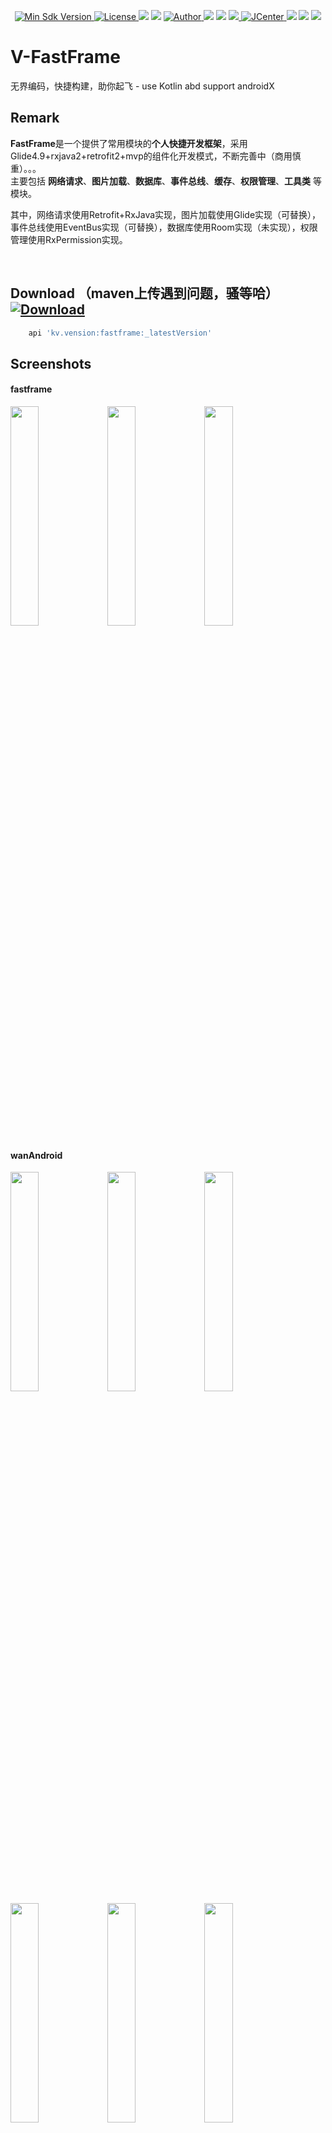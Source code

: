 <p align="center">
  <a href="https://android-arsenal.com/api?level=19">
    <img src="https://img.shields.io/badge/API-19%2B-green.svg?style=flat-square" alt="Min Sdk Version" />
  </a>
  <a href="http://www.apache.org/licenses/LICENSE-2.0">
     <img src="http://img.shields.io/badge/License-Apache%202.0-blue.svg?style=flat-square" alt="License" />
  </a>
  <a href="#"><img src="https://img.shields.io/badge/%E9%9D%A2%E5%90%91-Android%E5%BC%80%E5%8F%91-%232CC159.svg"></a>
  <a href="#"><img src="https://img.shields.io/badge/language-kotlin-orange.svg"></a>
  <a href="https://github.com/Vension">
    <img src="https://img.shields.io/badge/Author-Vension-brightgreen.svg?style=flat-square" alt="Author" />
  </a>
  <a href="#"><img src="https://img.shields.io/github/languages/count/unboundedcode/V-FastFrame.svg"></a>
  <a href="#"><img src="https://img.shields.io/github/languages/top/unboundedcode/V-FastFrame.svg?style=flat-square"></a>
  <a href="https://github.com/unboundedcode/V-FastFrame/releases">
    <img src="https://img.shields.io/github/release/unboundedcode/V-FastFrame.svg">
  </a>
  <a href="https://bintray.com/vension/maven/V-FastFrame/_latestVersion">
     <img src="https://api.bintray.com/packages/vension/maven/V-FastFrame/images/download.svg?style=flat-square" alt="JCenter" />
  </a>
  <a href="#"><img src="https://img.shields.io/github/repo-size/unboundedcode/V-FastFrame.svg?style=flat-square"></a>
  <a href="#"><img src="https://img.shields.io/github/languages/code-size/unboundedcode/V-FastFrame.svg?style=flat-square"></a>
  <a href="#"><img src="https://img.shields.io/github/downloads/unboundedcode/V-FastFrame/total.svg?style=flat-square"></a>
</p>

# V-FastFrame
无界编码，快捷构建，助你起飞 - use Kotlin abd support androidX

## Remark
**FastFrame**是一个提供了常用模块的**个人快捷开发框架**，采用Glide4.9+rxjava2+retrofit2+mvp的组件化开发模式，不断完善中（商用慎重）。。。
<br>
主要包括 **网络请求**、**图片加载**、**数据库**、**事件总线**、**缓存**、**权限管理**、**工具类** 等模块。

其中，网络请求使用Retrofit+RxJava实现，图片加载使用Glide实现（可替换），事件总线使用EventBus实现（可替换），数据库使用Room实现（未实现），权限管理使用RxPermission实现。

<br>

## Download （maven上传遇到问题，骚等哈）[ ![Download](https://api.bintray.com/packages/vension/maven/V-FastFrame/images/download.svg) ](https://bintray.com/vension/maven/V-FastFrame/_latestVersion)
``` gradle
    api 'kv.vension:fastframe:_latestVersion'
```

## Screenshots

#### fastframe
<a href="screenshots/fastframe_1.png"><img src="screenshots/fastframe_1.png" width="30%"/></a>
<a href="screenshots/fastframe_2.png"><img src="screenshots/fastframe_2.png" width="30%"/></a>
<a href="screenshots/fastframe_3.png"><img src="screenshots/fastframe_3.png" width="30%"/></a>

#### wanAndroid
<a href="screenshots/wan/wan_1.png"><img src="screenshots/wan/wan_1.png" width="30%"/></a>
<a href="screenshots/wan/wan_2.png"><img src="screenshots/wan/wan_2.png" width="30%"/></a>
<a href="screenshots/wan/wan_3.png"><img src="screenshots/wan/wan_3.png" width="30%"/></a>
<a href="screenshots/wan/wan_4.png"><img src="screenshots/wan/wan_4.png" width="30%"/></a>
<a href="screenshots/wan/wan_5.png"><img src="screenshots/wan/wan_5.png" width="30%"/></a>
<a href="screenshots/wan/wan_6.png"><img src="screenshots/wan/wan_6.png" width="30%"/></a>
<a href="screenshots/wan/wan_7.png"><img src="screenshots/wan/wan_7.png" width="30%"/></a>
<a href="screenshots/wan/wan_8.png"><img src="screenshots/wan/wan_8.png" width="30%"/></a>

#### 微课
<a href="screenshots/wk/one.png"><img src="screenshots/wk/one.png" width="30%"/></a> 
<a href="screenshots/wk/two.png"><img src="screenshots/wk/two.png" width="30%"/></a>
<a href="screenshots/wk/three.png"><img src="screenshots/wk/three.png" width="30%"/></a>
<a href="screenshots/wk/four.png"><img src="screenshots/wk/four.png" width="30%"/></a> 
<a href="screenshots/wk/five.png"><img src="screenshots/wk/five.png" width="30%"/></a>
<a href="screenshots/wk/.png"><img src="screenshots/wk/six.png" width="30%"/></a>
<a href="screenshots/wk/seven.png"><img src="screenshots/wk/seven.png" width="90%"/></a> 

#### News
<a href="screenshots/news/news_1.png"><img src="screenshots/news/news_1.png" width="30%"/></a> 
<a href="screenshots/news/news_2.png"><img src="screenshots/news/news_2.png" width="30%"/></a> 
<a href="screenshots/news/news_3.png"><img src="screenshots/news/news_3.png" width="30%"/></a> 
<a href="screenshots/news/news_4.png"><img src="screenshots/news/news_4.png" width="30%"/></a> 
<a href="screenshots/news/news_5.png"><img src="screenshots/news/news_5.png" width="30%"/></a> 

## 版本信息
 - v0.0.2 （2019-09-03）
   - 优化代码，使用策略模式实现时间总线、图片加载模块可动态切换
   - 新增自定义Toast等工具类
 - v0.0.1 （2019-07-05）
   - 初步完成基础功能
   
## License


```
 Copyright 2019, Vension

   Licensed under the Apache License, Version 2.0 (the "License");
   you may not use this file except in compliance with the License.
   You may obtain a copy of the License at

       http://www.apache.org/licenses/LICENSE-2.0

   Unless required by applicable law or agreed to in writing, software
   distributed under the License is distributed on an "AS IS" BASIS,
   WITHOUT WARRANTIES OR CONDITIONS OF ANY KIND, either express or implied.
   See the License for the specific language governing permissions and
   limitations under the License.
```
